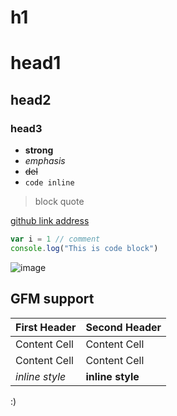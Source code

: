 # h1

head1
===

head2
---

### head3 ###

- **strong**
- *emphasis*
- ~~del~~
- `code inline`

> block quote

[github link address](https://github.com/bsorrentino/maven-confluence-plugin/tree/cli "title")

```javascript
var i = 1 // comment
console.log("This is code block")
```

![image](https://www.google.com.hk/images/branding/googlelogo/1x/googlelogo_color_272x92dp.png)

## GFM support

First Header  | Second Header
------------- | -------------
Content Cell  | Content Cell
Content Cell  | Content Cell
*inline style* | **inline style**

:)